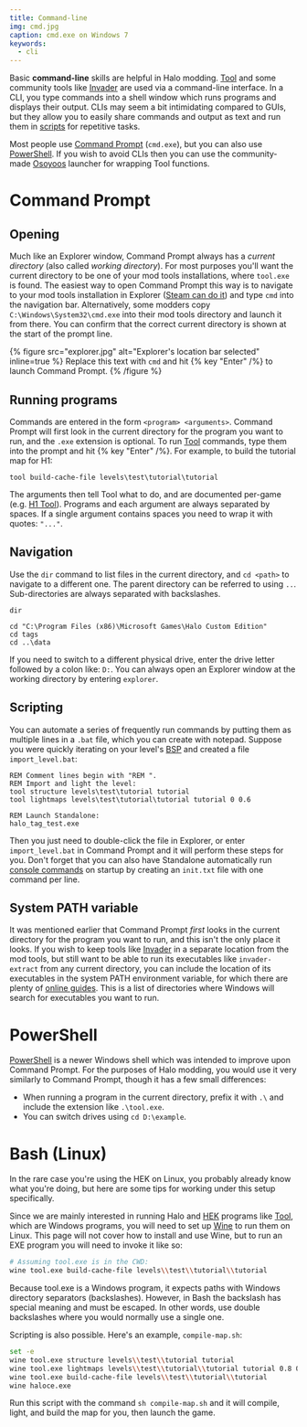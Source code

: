 ```yaml
---
title: Command-line
img: cmd.jpg
caption: cmd.exe on Windows 7
keywords:
  - cli
---
```

Basic **command-line** skills are helpful in Halo modding. [Tool](~mod-tools#tools-overview) and some community tools like [Invader](~) are used via a command-line interface. In a CLI, you type commands into a shell window which runs programs and displays their output. CLIs may seem a bit intimidating compared to GUIs, but they allow you to easily share commands and output as text and run them in [scripts](#scripting) for repetitive tasks.

Most people use [Command Prompt](#command-prompt) (`cmd.exe`), but you can also use [PowerShell](#powershell). If you wish to avoid CLIs then you can use the community-made [Osoyoos](~) launcher for wrapping Tool functions.

# Command Prompt
## Opening
Much like an Explorer window, Command Prompt always has a _current directory_ (also called _working directory_). For most purposes you'll want the current directory to be one of your mod tools installations, where `tool.exe` is found. The easiest way to open Command Prompt this way is to navigate to your mod tools installation in Explorer ([Steam can do it](~mod-tools#installation)) and type `cmd` into the navigation bar. Alternatively, some modders copy `C:\Windows\System32\cmd.exe` into their mod tools directory and launch it from there. You can confirm that the correct current directory is shown at the start of the prompt line.

{% figure src="explorer.jpg" alt="Explorer's location bar selected" inline=true %}
Replace this text with `cmd` and hit {% key "Enter" /%} to launch Command Prompt.
{% /figure %}

## Running programs
Commands are entered in the form `<program> <arguments>`. Command Prompt will first look in the current directory for the program you want to run, and the `.exe` extension is optional. To run [Tool](~mod-tools#tools-overview) commands, type them into the prompt and hit {% key "Enter" /%}. For example, to build the tutorial map for H1:

```dos
tool build-cache-file levels\test\tutorial\tutorial
```

The arguments then tell Tool what to do, and are documented per-game (e.g. [H1 Tool](~h1-tool)). Programs and each argument are always separated by spaces. If a single argument contains spaces you need to wrap it with quotes: `"..."`.

## Navigation
Use the `dir` command to list files in the current directory, and `cd <path>` to navigate to a different one. The parent directory can be referred to using `..`. Sub-directories are always separated with backslashes.

```dos
dir

cd "C:\Program Files (x86)\Microsoft Games\Halo Custom Edition"
cd tags
cd ..\data
```

If you need to switch to a different physical drive, enter the drive letter followed by a colon like: `D:`. You can always open an Explorer window at the working directory by entering `explorer`.

## Scripting
You can automate a series of frequently run commands by putting them as multiple lines in a `.bat` file, which you can create with notepad. Suppose you were quickly iterating on your level's [BSP](~h1/tags/scenario_structure_bsp) and created a file `import_level.bat`:

```dos
REM Comment lines begin with "REM ".
REM Import and light the level:
tool structure levels\test\tutorial tutorial
tool lightmaps levels\test\tutorial\tutorial tutorial 0 0.6

REM Launch Standalone:
halo_tag_test.exe
```

Then you just need to double-click the file in Explorer, or enter `import_level.bat` in Command Prompt and it will perform these steps for you. Don't forget that you can also have Standalone automatically run [console commands](~developer-console) on startup by creating an `init.txt` file with one command per line.

## System PATH variable
It was mentioned earlier that Command Prompt _first_ looks in the current directory for the program you want to run, and this isn't the only place it looks. If you wish to keep tools like [Invader](~) in a separate location from the mod tools, but still want to be able to run its executables like `invader-extract` from any current directory, you can include the location of its executables in the system PATH environment variable, for which there are plenty of [online guides][env]. This is a list of directories where Windows will search for executables you want to run.

# PowerShell
[PowerShell][] is a newer Windows shell which was intended to improve upon Command Prompt. For the purposes of Halo modding, you would use it very similarly to Command Prompt, though it has a few small differences:

* When running a program in the current directory, prefix it with `.\` and include the extension like `.\tool.exe`.
* You can switch drives using `cd D:\example`.

# Bash (Linux)
In the rare case you're using the HEK on Linux, you probably already know what you're doing, but here are some tips for working under this setup specifically.

Since we are mainly interested in running Halo and [HEK](~custom-edition#halo-editing-kit) programs like [Tool](~h1-tool), which are Windows programs, you will need to set up [Wine][] to run them on Linux. This page will not cover how to install and use Wine, but to run an EXE program you will need to invoke it like so:

```sh
# Assuming tool.exe is in the CWD:
wine tool.exe build-cache-file levels\\test\\tutorial\\tutorial
```

Because tool.exe is a Windows program, it expects paths with Windows directory separators (backslashes). However, in Bash the backslash has special meaning and must be escaped. In other words, use double backslashes where you would normally use a single one.

Scripting is also possible. Here's an example, `compile-map.sh`:

```sh
set -e
wine tool.exe structure levels\\test\\tutorial tutorial
wine tool.exe lightmaps levels\\test\\tutorial\\tutorial tutorial 0.8 0.6
wine tool.exe build-cache-file levels\\test\\tutorial\\tutorial
wine haloce.exe
```

Run this script with the command `sh compile-map.sh` and it will compile, light, and build the map for you, then launch the game.

[cmd]: https://en.wikipedia.org/wiki/Cmd.exe
[powershell]: https://en.wikipedia.org/wiki/PowerShell
[bash]: https://en.wikipedia.org/wiki/Bash_%28Unix_shell%29
[wine]: https://www.winehq.org/
[env]: https://superuser.com/questions/949560/how-do-i-set-system-environment-variables-in-windows-10